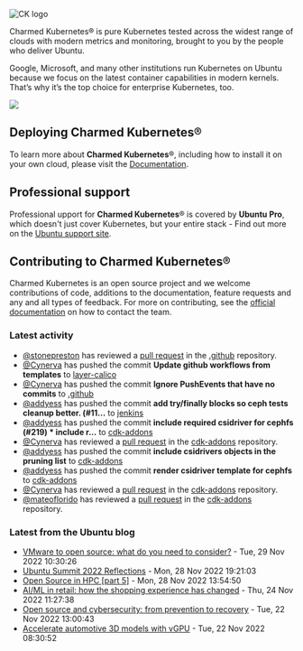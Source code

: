 ![CK logo](https://assets.ubuntu.com/v1/451d4cf4-Charmed+Kubernetes_RGB_onWhite_2022.svg)

Charmed Kubernetes® is pure Kubernetes tested across the widest range of clouds with modern metrics and monitoring, brought to you by the people who deliver Ubuntu.

Google, Microsoft, and many other institutions run Kubernetes on Ubuntu because we focus on the latest container capabilities in modern kernels. That’s why it’s the top choice for enterprise Kubernetes, too.

![](https://assets.ubuntu.com/v1/843c77b6-juju-at-a-glace.svg)

## Deploying Charmed Kubernetes®

To learn more about **Charmed Kubernetes**®, including how to install it on your own cloud, please visit the [Documentation][docs].

## Professional support

Professional upport for **Charmed Kubernetes**® is covered by **Ubuntu Pro**, which doesn't just cover Kubernetes, but your entire stack - Find out more on the [Ubuntu support site](https://ubuntu.com/support).

## Contributing to Charmed Kubernetes®

Charmed Kubernetes is an open source project and we welcome contributions of code, additions to the documentation, feature requests and any and all types of feedback. For more on contributing, see the [official documentation][get-in-touch] on how to contact the team.

<!-- LINKS -->
[docs]: https://ubuntu.com/kubernetes/docs
[get-in-touch]: https://ubuntu.com/kubernetes/docs/get-in-touch

### Latest activity

<!-- activity starts -->
 - [@stonepreston](https://github.com/stonepreston) has reviewed a [pull request](https://github.com/charmed-kubernetes/.github/pull/8) in the [.github](https://github.com/charmed-kubernetes/.github) repository.
 - [@Cynerva](https://github.com/Cynerva) has pushed the commit **Update github workflows from templates** to [layer-calico](https://github.com/charmed-kubernetes/layer-calico)
 - [@Cynerva](https://github.com/Cynerva) has pushed the commit **Ignore PushEvents that have no commits** to [.github](https://github.com/charmed-kubernetes/.github)
 - [@addyess](https://github.com/addyess) has pushed the commit **add try/finally blocks so ceph tests cleanup better. (#11...** to [jenkins](https://github.com/charmed-kubernetes/jenkins)
 - [@addyess](https://github.com/addyess) has pushed the commit **include required csidriver for cephfs (#219)  * include r...** to [cdk-addons](https://github.com/charmed-kubernetes/cdk-addons)
 - [@Cynerva](https://github.com/Cynerva) has reviewed a [pull request](https://github.com/charmed-kubernetes/cdk-addons/pull/219) in the [cdk-addons](https://github.com/charmed-kubernetes/cdk-addons) repository.
 - [@addyess](https://github.com/addyess) has pushed the commit **include csidrivers objects in the pruning list** to [cdk-addons](https://github.com/charmed-kubernetes/cdk-addons)
 - [@addyess](https://github.com/addyess) has pushed the commit **render csidriver template for cephfs** to [cdk-addons](https://github.com/charmed-kubernetes/cdk-addons)
 - [@Cynerva](https://github.com/Cynerva) has reviewed a [pull request](https://github.com/charmed-kubernetes/cdk-addons/pull/219) in the [cdk-addons](https://github.com/charmed-kubernetes/cdk-addons) repository.
 - [@mateoflorido](https://github.com/mateoflorido) has reviewed a [pull request](https://github.com/charmed-kubernetes/cdk-addons/pull/219) in the [cdk-addons](https://github.com/charmed-kubernetes/cdk-addons) repository.
<!-- activity ends -->

<!-- roadmap starts -->

<!-- roadmap ends -->

### Latest from the Ubuntu blog

<!-- blog starts -->
* [VMware to open source: what do you need to consider?](https://ubuntu.com//blog/vmware-to-open-source-what-do-you-need-to-consider) - Tue, 29 Nov 2022 10:30:26 
* [Ubuntu Summit 2022 Reflections](https://ubuntu.com//blog/ubuntu-summit-2022-reflections) - Mon, 28 Nov 2022 19:21:03 
* [Open Source in HPC [part 5]](https://ubuntu.com//blog/open-source-in-hpc-part-5) - Mon, 28 Nov 2022 13:54:50 
* [AI/ML in retail: how the shopping experience has changed](https://ubuntu.com//blog/ai-ml-retail) - Thu, 24 Nov 2022 11:27:38 
* [Open source and cybersecurity: from prevention to recovery](https://ubuntu.com//blog/open-source-and-cybersecurity-from-prevention-to-recovery) - Tue, 22 Nov 2022 13:00:43 
* [Accelerate automotive 3D models with vGPU](https://ubuntu.com//blog/accelerate-automotive-3d-models-with-vgpu) - Tue, 22 Nov 2022 08:30:52 
<!-- blog ends -->
